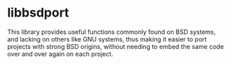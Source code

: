 # libbsdport
This library provides useful functions commonly found on BSD systems, and lacking on others like GNU systems, thus making it easier to port projects with strong BSD origins, without needing to embed the same code over and over again on each project.
